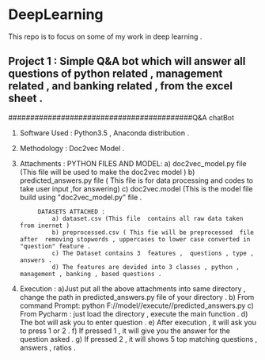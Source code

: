 # DeepLearning
This repo is to focus on some of my work in deep learning .


## Project 1 : Simple Q&A bot which will  answer all questions of python related , management related , and banking related , from the excel sheet .

##########################################Q&A chatBot 

1. Software Used :  Python3.5 , Anaconda distribution .
2. Methodology : Doc2vec Model .

3. Attachments :
            PYTHON FILES AND MODEL: 
                a) doc2vec_model.py file (This file will  be used to  make  the doc2vec model )
                b) predicted_answers.py file ( This file is for data  processing  and codes to take user input ,for answering)
                c) doc2vec.model (This  is the  model file build using "doc2vec_model.py"  file . 


            DATASETS ATTACHED :
                a) dataset.csv (This file  contains all raw data taken from inernet )
                b) preprocessed.csv ( This fie will be preprocessed  file after  removing stopwords , uppercases to lower case converted in "question" feature .
                c) The Dataset contains 3  features ,  questions , type , answers .
                d) The features are devided into 3 classes , python , management , banking , based questions .


4. Execution : 
                a)Just put all the above attachments into same directory , change the path in predicted_answers.py file of your directory . 
                b) From command Prompt: python F://model//execute//predicted_answers.py 
                c) From Pycharm : just load the directory , execute the main function .
                d) The bot will ask you to enter question .
                e) After execution , it will ask you to press 1 or 2 .
                f) If pressed 1 , it will  give you  the  answer for the question asked . 
                g) If pressed 2 , it will  shows 5 top  matching questions , answers , ratios .
